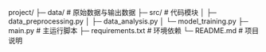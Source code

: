 project/
├─ data/                # 原始数据与输出数据
├─ src/                 # 代码模块
│  ├─ data_preprocessing.py
│  ├─ data_analysis.py
│  └─ model_training.py
├─ main.py              # 主运行脚本
├─ requirements.txt     # 环境依赖
└─ README.md            # 项目说明